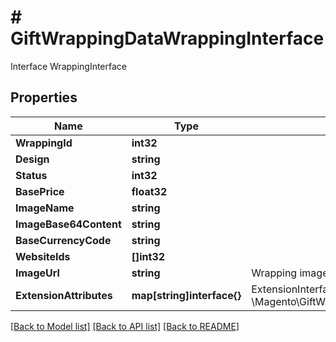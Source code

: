 # # GiftWrappingDataWrappingInterface
Interface WrappingInterface

## Properties 


Name | Type | Description | Notes
------------ | ------------- | ------------- | -------------
**WrappingId**| **int32** |   | [optional]
**Design**| **string** |   |
**Status**| **int32** |   |
**BasePrice**| **float32** |   |
**ImageName**| **string** |   | [optional]
**ImageBase64Content**| **string** |   | [optional]
**BaseCurrencyCode**| **string** |   | [optional]
**WebsiteIds**| **[]int32** |   | [optional]
**ImageUrl**| **string** | Wrapping image URL.  | [optional]
**ExtensionAttributes**| **map[string]interface{}** | ExtensionInterface class for @see \\Magento\\GiftWrapping\\Api\\Data\\WrappingInterface  | [optional]


[[Back to Model list]](../../README.md#models) [[Back to API list]](../../README.md#endpoints) [[Back to README]](../../README.md)

